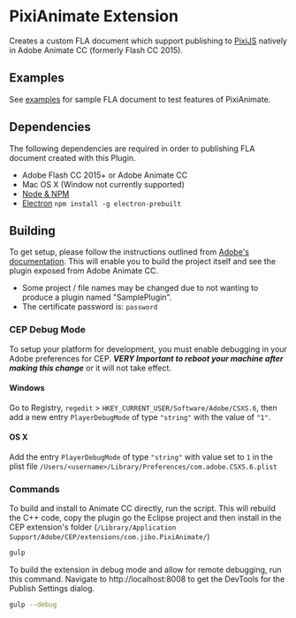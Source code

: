 # PixiAnimate Extension

Creates a custom FLA document which support publishing to [PixiJS](http://pixijs.com) natively in Adobe Animate CC (formerly Flash CC 2015).

## Examples

See [examples](https://github.com/jiborobot/pixi-animate-examples) for sample FLA document to test features of PixiAnimate.


## Dependencies

The following dependencies are required in order to publishing FLA document created with this Plugin.

* Adobe Flash CC 2015+ or Adobe Animate CC
* Mac OS X (Window not currently supported)
* [Node & NPM](http://nodejs.org)
* [Electron](http://electron.atom.io/) `npm install -g electron-prebuilt`

## Building

To get setup, please follow the instructions outlined from [Adobe's documentation](https://helpx.adobe.com/flash/using/enabling-support-custom-platforms.html#Building%20a%20Flash%20custom%20platform%20support%20plug-in). This will enable you to build the project itself and see the plugin exposed from Adobe Animate CC.  

- Some project / file names may be changed due to not wanting to produce a plugin named "SamplePlugin".
- The certificate password is: `password`

### CEP Debug Mode

To setup your platform for development, you must enable debugging in your Adobe preferences for CEP. **_VERY Important to reboot your machine after making this change_** or it will not take effect.

#### Windows

Go to Registry, `regedit` > `HKEY_CURRENT_USER/Software/Adobe/CSXS.6`, then add a new entry `PlayerDebugMode` of type `"string"` with the value of `"1"`.

#### OS X
Add the entry `PlayerDebugMode` of type `"string"` with value set to `1` in the plist file `/Users/<username>/Library/Preferences/com.adobe.CSXS.6.plist`

### Commands

To build and install to Animate CC directly, run the script. This will rebuild the C++ code, copy the plugin go the Eclipse project and then install in the CEP extension's folder (`/Library/Application Support/Adobe/CEP/extensions/com.jibo.PixiAnimate/`)

```bash
gulp
```

To build the extension in debug mode and allow for remote debugging, run this command. Navigate to http://localhost:8008 to get the DevTools for the Publish Settings dialog.

```bash
gulp --debug
```

